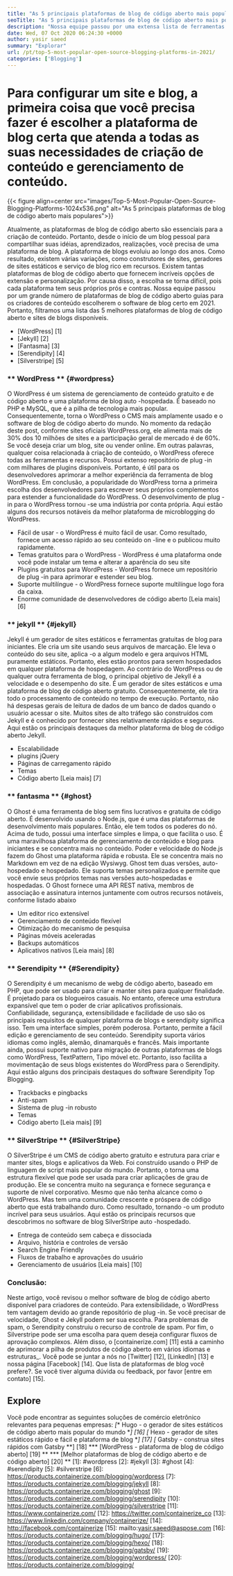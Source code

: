 ```yaml
---
title: "As 5 principais plataformas de blog de código aberto mais populares em 2021" 
seoTitle: "As 5 principais plataformas de blog de código aberto mais populares em 2021" 
description: "Nossa equipe passou por uma extensa lista de ferramentas de blogs e gerenciamento de conteúdo e temos curtas 5 principais plataformas de blog de código aberto." 
date: Wed, 07 Oct 2020 06:24:30 +0000
author: yasir saeed
summary: "Explorar" 
url: /pt/top-5-most-popular-open-source-blogging-platforms-in-2021/
categories: ['Blogging']
---
```


# Para configurar um site e blog, a primeira coisa que você precisa fazer é escolher a plataforma de blog certa que atenda a todas as suas necessidades de criação de conteúdo e gerenciamento de conteúdo.

{{< figure align=center src="images/Top-5-Most-Popular-Open-Source-Blogging-Platforms-1024x536.png" alt="As 5 principais plataformas de blog de código aberto mais populares">}}

Atualmente, as plataformas de blog de código aberto são essenciais para a criação de conteúdo. Portanto, desde o início de um blog pessoal para compartilhar suas idéias, aprendizados, realizações, você precisa de uma plataforma de blog. A plataforma de blogs evoluiu ao longo dos anos. Como resultado, existem várias variações, como construtores de sites, geradores de sites estáticos e serviço de blog rico em recursos.
Existem tantas plataformas de blog de código aberto que fornecem incríveis opções de extensão e personalização. Por causa disso, a escolha se torna difícil, pois cada plataforma tem seus próprios prós e contras. Nossa equipe passou por um grande número de plataformas de blog de código aberto guias para os criadores de conteúdo escolherem o software de blog certo em 2021. Portanto, filtramos uma lista das 5 melhores plataformas de blog de código aberto e sites de blogs disponíveis.
  * [WordPress] [1]
  * [Jekyll] [2]
  * [Fantasma] [3]
  * [Serendipity] [4]
  * [Silverstripe] [5]

### ** WordPress ** {#wordpress}
O WordPress é um sistema de gerenciamento de conteúdo gratuito e de código aberto e uma plataforma de blog auto -hospedada. É baseado no PHP e MySQL, que é a pilha de tecnologia mais popular. Consequentemente, torna o WordPress o CMS mais amplamente usado e o software de blog de código aberto do mundo. No momento da redação deste post, conforme sites oficiais WordPress.org, ele alimenta mais de 30% dos 10 milhões de sites e a participação geral de mercado é de 60%.
Se você deseja criar um blog, site ou vender online. Em outras palavras, qualquer coisa relacionada à criação de conteúdo, o WordPress oferece todas as ferramentas e recursos. Possui extenso repositório de plug -in com milhares de plugins disponíveis. Portanto, é útil para os desenvolvedores aprimorar a melhor experiência da ferramenta de blog WordPress.
Em conclusão, a popularidade do WordPress torna a primeira escolha dos desenvolvedores para escrever seus próprios complementos para estender a funcionalidade do WordPress. O desenvolvimento de plug -in para o WordPress tornou -se uma indústria por conta própria.
Aqui estão alguns dos recursos notáveis ​​da melhor plataforma de microblogging do WordPress.
  * Fácil de usar - o WordPress é muito fácil de usar. Como resultado, fornece um acesso rápido ao seu conteúdo on -line e o publicou muito rapidamente.
  * Temas gratuitos para o WordPress - WordPress é uma plataforma onde você pode instalar um tema e alterar a aparência do seu site
  * Plugins gratuitos para WordPress - WordPress fornece um repositório de plug -in para aprimorar e estender seu blog.
  * Suporte multilíngue - o WordPress fornece suporte multilíngue logo fora da caixa.
  * Enorme comunidade de desenvolvedores de código aberto
    [Leia mais] [6]

### ** jekyll ** {#jekyll}
Jekyll é um gerador de sites estáticos e ferramentas gratuitas de blog para iniciantes. Ele cria um site usando seus arquivos de marcação. Ele leva o conteúdo do seu site, aplica -o a algum modelo e gera arquivos HTML puramente estáticos. Portanto, eles estão prontos para serem hospedados em qualquer plataforma de hospedagem.
Ao contrário do WordPress ou de qualquer outra ferramenta de blog, o principal objetivo de Jekyll é a velocidade e o desempenho do site. É um gerador de sites estáticos e uma plataforma de blog de código aberto gratuito. Consequentemente, ele tira todo o processamento de conteúdo no tempo de execução. Portanto, não há despesas gerais de leitura de dados de um banco de dados quando o usuário acessar o site. Muitos sites de alto tráfego são construídos com Jekyll e é conhecido por fornecer sites relativamente rápidos e seguros.
Aqui estão os principais destaques da melhor plataforma de blog de código aberto Jekyll.
  * Escalabilidade
  * plugins jQuery
  * Páginas de carregamento rápido
  * Temas
  * Código aberto
    [Leia mais] [7]

### ** fantasma ** {#ghost}
O Ghost é uma ferramenta de blog sem fins lucrativos e gratuita de código aberto. É desenvolvido usando o Node.js, que é uma das plataformas de desenvolvimento mais populares. Então, ele tem todos os poderes do nó. Acima de tudo, possui uma interface simples e limpa, o que facilita o uso. É uma maravilhosa plataforma de gerenciamento de conteúdo e blog para iniciantes e se concentra mais no conteúdo.
Poder e velocidade do Node.js fazem do Ghost uma plataforma rápida e robusta. Ele se concentra mais no Markdown em vez de na edição Wysiwyg. Ghost tem duas versões, auto-hospedado e hospedado. Ele suporta temas personalizados e permite que você envie seus próprios temas nas versões auto-hospedadas e hospedadas.
O Ghost fornece uma API REST nativa, membros de associação e assinatura internos juntamente com outros recursos notáveis, conforme listado abaixo
  * Um editor rico extensível
  * Gerenciamento de conteúdo flexível
  * Otimização do mecanismo de pesquisa
  * Páginas móveis aceleradas
  * Backups automáticos
  * Aplicativos nativos
    [Leia mais] [8]

### ** Serendipity ** {#Serendipity}
O Serendipity é um mecanismo de webg de código aberto, baseado em PHP, que pode ser usado para criar e manter sites para qualquer finalidade. É projetado para os blogueiros casuais. No entanto, oferece uma estrutura expansível que tem o poder de criar aplicativos profissionais.
Confiabilidade, segurança, extensibilidade e facilidade de uso são os principais requisitos de qualquer plataforma de blogs e serendipity significa isso. Tem uma interface simples, porém poderosa. Portanto, permite a fácil edição e gerenciamento de seu conteúdo.
Serendipity suporta vários idiomas como inglês, alemão, dinamarquês e francês. Mais importante ainda, possui suporte nativo para migração de outras plataformas de blogs como WordPress, TextPattern, Tipo móvel etc. Portanto, isso facilita a movimentação de seus blogs existentes do WordPress para o Serendipity.
Aqui estão alguns dos principais destaques do software Serendipity Top Blogging.
  * Trackbacks e pingbacks
  * Anti-spam
  * Sistema de plug -in robusto
  * Temas
  * Código aberto
    [Leia mais] [9]

### ** SilverStripe ** {#SilverStripe}
O SilverStripe é um CMS de código aberto gratuito e estrutura para criar e manter sites, blogs e aplicativos da Web. Foi construído usando o PHP de linguagem de script mais popular do mundo. Portanto, o torna uma estrutura flexível que pode ser usada para criar aplicações de grau de produção.
Ele se concentra muito na segurança e fornece segurança e suporte de nível corporativo. Mesmo que não tenha alcance como o WordPress. Mas tem uma comunidade crescente e próspera de código aberto que está trabalhando duro. Como resultado, tornando -o um produto incrível para seus usuários.
Aqui estão os principais recursos que descobrimos no software de blog SilverStripe auto -hospedado.
  * Entrega de conteúdo sem cabeça e dissociada
  * Arquivo, história e controles de versão
  * Search Engine Friendly
  * Fluxos de trabalho e aprovações do usuário
  * Gerenciamento de usuários
    [Leia mais] [10]

### Conclusão:
Neste artigo, você revisou o melhor software de blog de código aberto disponível para criadores de conteúdo. Para extensibilidade, o WordPress tem vantagem devido ao grande repositório de plug -in. Se você precisar de velocidade, Ghost e Jekyll podem ser sua escolha. Para problemas de spam, o Serendipity construiu o recurso de controle de spam. Por fim, o Silverstripe pode ser uma escolha para quem deseja configurar fluxos de aprovação complexos.
Além disso, o [containerize.com] [11] está a caminho de aprimorar a pilha de produtos de código aberto em vários idiomas e estruturas_. Você pode se juntar a nós no [Twitter] [12], [LinkedIn] [13] e nossa página [Facebook] [14]. Que lista de plataformas de blog você prefere?. Se você tiver alguma dúvida ou feedback, por favor [entre em contato] [15].

## Explore
Você pode encontrar as seguintes soluções de comércio eletrônico relevantes para pequenas empresas:
  *[** Hugo - o gerador de sites estáticos de código aberto mais popular do mundo **] [16]
  *[** Hexo - gerador de sites estáticos rápido e fácil e plataforma de blog **] [17]
  *[** Gatsby - construa sites rápidos com Gatsby **] [18]
  *** [WordPress - plataforma de blog de código aberto] [19] **
  *** [Melhor plataformas de blog de código aberto e de código aberto] [20] **
[1]: #wordpress
[2]: #jekyll
[3]: #ghost
[4]: #serendipity
[5]: #silverstripe
[6]: https://products.containerize.com/blogging/wordpress
[7]: https://products.containerize.com/blogging/jekyll
[8]: https://products.containerize.com/blogging/ghost
[9]: https://products.containerize.com/blogging/serendipity
[10]: https://products.containerize.com/blogging/silverstripe
[11]: https://www.containerize.com/
[12]: https://twitter.com/containerize_co
[13]: https://www.linkedin.com/company/containerize/
[14]: http://facebook.com/containerize
[15]: mailto:yasir.saeed@aspose.com
[16]: https://products.containerize.com/blogging/hugo/
[17]: https://products.containerize.com/blogging/hexo/
[18]: https://products.containerize.com/blogging/gatsby/
[19]: https://products.containerize.com/blogging/wordpress/
[20]: https://products.containerize.com/blogging/
